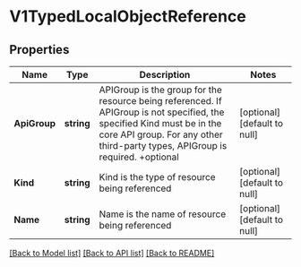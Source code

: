 # V1TypedLocalObjectReference

## Properties
Name | Type | Description | Notes
------------ | ------------- | ------------- | -------------
**ApiGroup** | **string** | APIGroup is the group for the resource being referenced. If APIGroup is not specified, the specified Kind must be in the core API group. For any other third-party types, APIGroup is required. +optional | [optional] [default to null]
**Kind** | **string** | Kind is the type of resource being referenced | [optional] [default to null]
**Name** | **string** | Name is the name of resource being referenced | [optional] [default to null]

[[Back to Model list]](../README.md#documentation-for-models) [[Back to API list]](../README.md#documentation-for-api-endpoints) [[Back to README]](../README.md)

